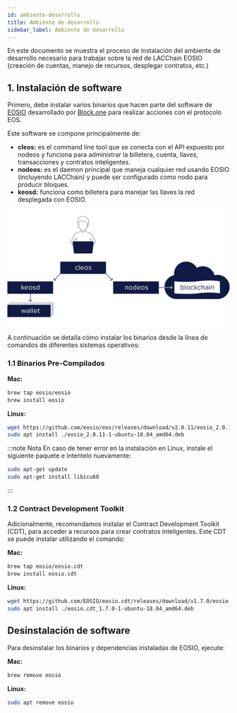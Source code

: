 ```yaml
---
id: ambiente-desarrollo
title: Ambiente de desarrollo
sidebar_label: Ambiente de desarrollo
---
```


En este documento se muestra el proceso de instalación del ambiente de desarrollo necesario para trabajar sobre la red de LACChain EOSIO (creación de cuentas, manejo de recursos, desplegar contratos, etc.)

## 1. Instalación de software
Primero, debe instalar varios binarios que hacen parte del software de [EOSIO](https://developers.eos.io/manuals/eos/latest/install/install-prebuilt-binaries) desarrollado por [Block.one](https://block.one/) para realizar acciones con el protocolo EOS.

Este software se compone principalmente de:

- **cleos:** es el command line tool que se conecta con el API expuesto por nodeos y funciona para administrar la billetera, cuenta, llaves, transacciones y contratos inteligentes.
- **nodeos:** es el daemon principal que maneja cualquier red usando EOSIO (incluyendo LACChain) y puede ser configurado como nodo para producir bloques.
- **keosd:** funciona como billetera para manejar las llaves la red desplegada con EOSIO.

![Cleos](/img/diagramas/cleos.png)

A continuación se detalla cómo instalar los binarios desde la línea de comandos de diferentes sistemas operativos: 

### 1.1 Binarios Pre-Compilados
**Mac:**
```bash
brew tap eosio/eosio
brew install eosio
```
**Linux:**
```bash
wget https://github.com/eosio/eos/releases/download/v2.0.11/eosio_2.0.11-1-ubuntu-18.04_amd64.deb
sudo apt install ./eosio_2.0.11-1-ubuntu-18.04_amd64.deb
```

:::note Nota
En caso de tener error en la instalación en Linux, instale el siguiente paquete e intentelo nuevamente:
```bash
sudo apt-get update
sudo apt-get install libicu60
```
:::

### 1.2 Contract Development Toolkit
Adicionalmente, recomendamos instalar el Contract Development Toolkit (CDT), para acceder a recursos para crear contratos inteligentes. Este CDT se puede instalar utilizando el comando:

**Mac:**
```bash
brew tap eosio/eosio.cdt
brew install eosio.cdt
``` 

**Linux:**
```bash
wget https://github.com/EOSIO/eosio.cdt/releases/download/v1.7.0/eosio.cdt_1.7.0-1-ubuntu-18.04_amd64.deb
sudo apt install ./eosio.cdt_1.7.0-1-ubuntu-18.04_amd64.deb
``` 

## Desinstalación de software

Para desinstalar los binarios y dependencias instaladas de EOSIO, ejecute:

**Mac:**
```bash
brew remove eosio
``` 

**Linux:**
```bash 
sudo apt remove eosio
```
